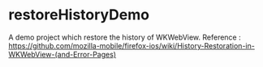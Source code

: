 # restoreHistoryDemo
A demo project which restore the history of WKWebView.
Reference : https://github.com/mozilla-mobile/firefox-ios/wiki/History-Restoration-in-WKWebView-(and-Error-Pages)
